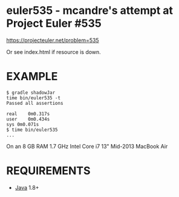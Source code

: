 # euler535 - mcandre's attempt at Project Euler #535

https://projecteuler.net/problem=535

Or see index.html if resource is down.

# EXAMPLE

```
$ gradle shadowJar
time bin/euler535 -t
Passed all assertions

real	0m0.317s
user	0m0.434s
sys	0m0.071s
$ time bin/euler535
...
```

On an 8 GB RAM 1.7 GHz Intel Core i7 13" Mid-2013 MacBook Air

# REQUIREMENTS

* [Java](http://www.oracle.com/technetwork/java/javase/downloads/index.html) 1.8+
